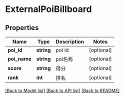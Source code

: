 # ExternalPoiBillboard

## Properties
Name | Type | Description | Notes
------------ | ------------- | ------------- | -------------
**poi_id** | **string** | poi id | [optional] 
**poi_name** | **string** | poi名称 | [optional] 
**score** | **string** | 得分 | [optional] 
**rank** | **int** | 排名 | [optional] 

[[Back to Model list]](../../README.md#documentation-for-models) [[Back to API list]](../../README.md#documentation-for-api-endpoints) [[Back to README]](../../README.md)

